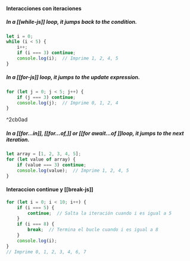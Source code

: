 
#### Interacciones con iteraciones

##### In a [[while-js]] loop, it jumps back to the condition.
```javascript
let i = 0;
while (i < 5) {
    i++;
    if (i === 3) continue;
    console.log(i);  // Imprime 1, 2, 4, 5
}
```
##### In a [[for-js]] loop, it jumps to the update expression.
```javascript
for (let j = 0; j < 5; j++) {
    if (j === 3) continue;
    console.log(j);  // Imprime 0, 1, 2, 4
}
```

^2cb0ad

##### In a [[for...in]], [[for...of,]] or [[for await...of ]]loop, it jumps to the next iteration.
```javascript
let array = [1, 2, 3, 4, 5];
for (let value of array) {
    if (value === 3) continue;
    console.log(value);  // Imprime 1, 2, 4, 5
}
```


#### Interaccion continue y [[break-js]]

```javascript
for (let i = 0; i < 10; i++) {
    if (i === 5) {
        continue;  // Salta la iteración cuando i es igual a 5
    }
    if (i === 8) {
        break;  // Termina el bucle cuando i es igual a 8
    }
    console.log(i);
}
// Imprime 0, 1, 2, 3, 4, 6, 7
```